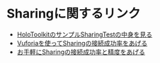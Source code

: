 # Sharingに関するリンク

* [HoloToolkitのサンプルSharingTestの中身を見る](http://blog.d-yama7.com/archives/643)
* [Vuforiaを使ってSharingの接続成功率をあげる](http://blog.d-yama7.com/archives/600)
* [お手軽にSharingの接続成功率と精度をあげる](http://blog.d-yama7.com/archives/569)